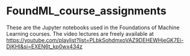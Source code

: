 # FoundML_course_assignments

These are the Jupyter notebooks used in the Foundations of Machine Learning courses. The video lectures are freely available at https://youtube.com/playlist?list=PLbkSohdmxoVAZ9DEHEWHjeGK7Ei-DjKHI&si=EXEN6t_kp0wx434z
